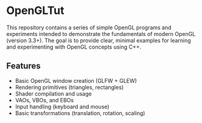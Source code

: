 # OpenGLTut

This repository contains a series of simple OpenGL programs and experiments intended to demonstrate the fundamentals of modern OpenGL (version 3.3+). The goal is to provide clear, minimal examples for learning and experimenting with OpenGL concepts using C++.

## Features

- Basic OpenGL window creation (GLFW + GLEW)
- Rendering primitives (triangles, rectangles)
- Shader compilation and usage
- VAOs, VBOs, and EBOs
- Input handling (keyboard and mouse)
- Basic transformations (translation, rotation, scaling)

